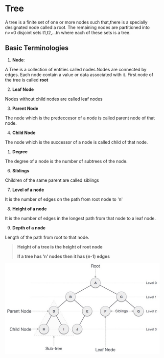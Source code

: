 # Tree 

A tree is a finite set of one or more nodes such that,there is a specially designated node called a root. The remaining nodes are partitioned into n>=0 disjoint sets t1,t2,...tn where each of these sets is a tree.


## Basic Terminologies

1. **Node**:

A Tree is a collection of entities called nodes.Nodes are connected by edges. Each node contain a value or data associated with it. First node of the tree is called **root**


2. **Leaf Node**

Nodes without child nodes are called leaf nodes

3. **Parent Node**

The node which is the predeccesor of a node is called parent node of that node.

4. **Child Node**

The node which is the successor of a node is called child of that node.

1. **Degree**

The degree of a node is the number of subtrees of the node.

6. **Siblings**

Children of the same parent are called siblings

7. **Level of a node**

It is the number of edges on the path from root node to 'n'

8. **Height of a node**

It is the number of edges in the longest path from that node to a leaf node.

9. **Depth of a node**

Length of the path from root to that node.


> **Height of a tree is the height of root node**
> 
> **If a tree has 'n' nodes then it has (n-1) edges**




![Trees](./images/tree_pic.jpg)


